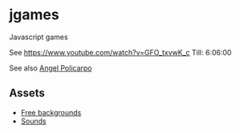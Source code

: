 # jgames
Javascript games

See https://www.youtube.com/watch?v=GFO_txvwK_c 
Till: 6:06:00

See also [Angel Policarpo](https://github.com/AngelPolicarpo/FCC-GameDev-Course)

## Assets
- [Free backgrounds](https://bevouliin.com/category/free_game_asset/)
- [Sounds](https://opengameart.org)
